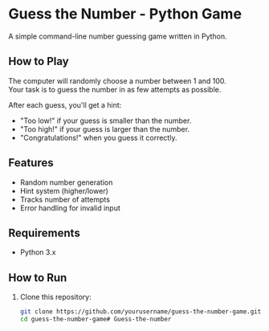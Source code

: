 # Guess the Number - Python Game

A simple command-line number guessing game written in Python.

## How to Play

The computer will randomly choose a number between 1 and 100.  
Your task is to guess the number in as few attempts as possible.

After each guess, you'll get a hint:
- "Too low!" if your guess is smaller than the number.
- "Too high!" if your guess is larger than the number.
- "Congratulations!" when you guess it correctly.

## Features

- Random number generation
- Hint system (higher/lower)
- Tracks number of attempts
- Error handling for invalid input

## Requirements

- Python 3.x

## How to Run

1. Clone this repository:
   ```bash
   git clone https://github.com/yourusername/guess-the-number-game.git
   cd guess-the-number-game# Guess-the-number
